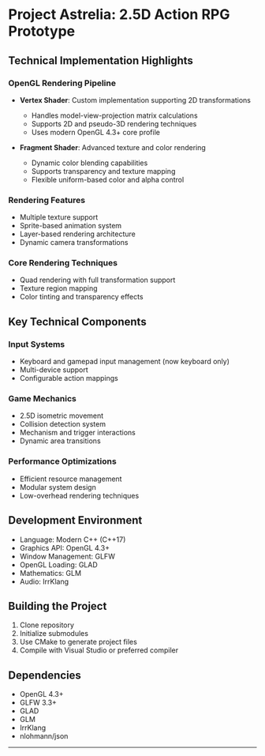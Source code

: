 # Project Astrelia: 2.5D Action RPG Prototype

## Technical Implementation Highlights

### OpenGL Rendering Pipeline
- **Vertex Shader**: Custom implementation supporting 2D transformations
  - Handles model-view-projection matrix calculations
  - Supports 2D and pseudo-3D rendering techniques
  - Uses modern OpenGL 4.3+ core profile

- **Fragment Shader**: Advanced texture and color rendering
  - Dynamic color blending capabilities
  - Supports transparency and texture mapping
  - Flexible uniform-based color and alpha control

### Rendering Features
- Multiple texture support
- Sprite-based animation system
- Layer-based rendering architecture
- Dynamic camera transformations

### Core Rendering Techniques
- Quad rendering with full transformation support
- Texture region mapping
- Color tinting and transparency effects

## Key Technical Components

### Input Systems
- Keyboard and gamepad input management (now keyboard only)
- Multi-device support
- Configurable action mappings

### Game Mechanics
- 2.5D isometric movement
- Collision detection system
- Mechanism and trigger interactions
- Dynamic area transitions

### Performance Optimizations
- Efficient resource management
- Modular system design
- Low-overhead rendering techniques

## Development Environment
- Language: Modern C++ (C++17)
- Graphics API: OpenGL 4.3+
- Window Management: GLFW
- OpenGL Loading: GLAD
- Mathematics: GLM
- Audio: IrrKlang

## Building the Project
1. Clone repository
2. Initialize submodules
3. Use CMake to generate project files
4. Compile with Visual Studio or preferred compiler

## Dependencies
- OpenGL 4.3+
- GLFW 3.3+
- GLAD
- GLM
- IrrKlang
- nlohmann/json

---
